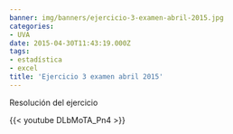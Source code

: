 ```yaml
---
banner: img/banners/ejercicio-3-examen-abril-2015.jpg
categories:
- UVA
date: 2015-04-30T11:43:19.000Z
tags:
- estadística
- excel
title: 'Ejercicio 3 examen abril 2015'
---
```


Resolución del ejercicio

{{< youtube DLbMoTA_Pn4 >}}
